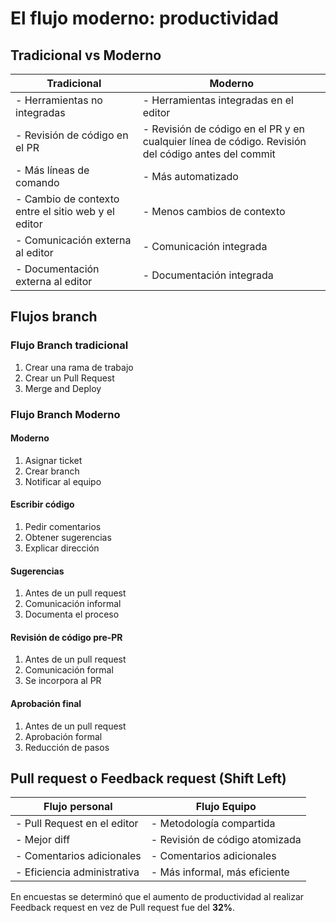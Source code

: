 # El flujo moderno: productividad

## Tradicional vs Moderno

|Tradicional | Moderno|
|--|--|
| - Herramientas no integradas | - Herramientas integradas en el editor |
| - Revisión de código en el PR | - Revisión de código en el PR y en cualquier línea de código. Revisión del código antes del commit |
| - Más líneas de comando | - Más automatizado |
| - Cambio de contexto entre el sitio web y el editor | - Menos cambios de contexto |
| - Comunicación externa al editor | - Comunicación integrada |
| - Documentación externa al editor | - Documentación integrada |


## Flujos branch

### Flujo Branch tradicional

1. Crear una rama de trabajo
2. Crear un Pull Request
3. Merge and Deploy

### Flujo Branch Moderno

#### Moderno
1. Asignar ticket
2. Crear branch
3. Notificar al equipo
#### Escribir código
1. Pedir comentarios
2. Obtener sugerencias
3. Explicar dirección
#### Sugerencias
1. Antes de un pull request
2. Comunicación informal
3. Documenta el proceso
#### Revisión de código pre-PR
1. Antes de un pull request
2. Comunicación formal
3. Se incorpora al PR
#### Aprobación final
1. Antes de un pull request
2. Aprobación formal
3. Reducción de pasos


## Pull request o Feedback request (Shift Left)

| Flujo personal | Flujo Equipo |
| -- | -- |
| - Pull Request en el editor | - Metodología compartida |
| - Mejor diff | - Revisión de código atomizada |
| - Comentarios adicionales | - Comentarios adicionales |
| - Eficiencia administrativa | - Más informal, más eficiente |

En encuestas se determinó que el aumento de productividad al realizar Feedback request en vez de Pull request fue del **32\%**.
